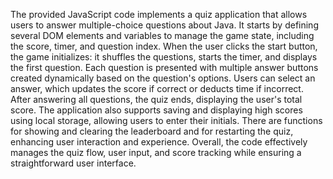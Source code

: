 The provided JavaScript code implements a quiz application that allows users to answer multiple-choice questions about Java. 
It starts by defining several DOM elements and variables to manage the game state, including the score, timer, and question index. When the user clicks the start button, the game initializes: it shuffles the questions, starts the timer, and displays the first question. 
Each question is presented with multiple answer buttons created dynamically based on the question's options. Users can select an answer, which updates the score if correct or deducts time if incorrect. 
After answering all questions, the quiz ends, displaying the user's total score. The application also supports saving and displaying high scores using local storage, allowing users to enter their initials. 
There are functions for showing and clearing the leaderboard and for restarting the quiz, enhancing user interaction and experience. Overall, the code effectively manages the quiz flow, user input, and score tracking while ensuring a straightforward user interface.
